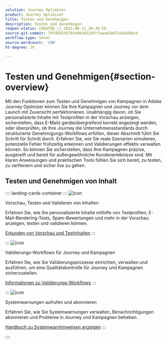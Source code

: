 ```yaml
---
solution: Journey Optimizer
product: Journey Optimizer
title: Testen und Genehmigen
description: Testen und Genehmigen
redpen-status: CREATED_||_2025-08-11_20-30-59
source-git-commit: 79fdb9535703e961922dfcfaaad1b6731d2d88c0
workflow-type: tm+mt
source-wordcount: '190'
ht-degree: 3%

---
```



# Testen und Genehmigen{#section-overview}

Mit den Funktionen zum Testen und Genehmigen von Kampagnen in Adobe Journey Optimizer können Sie Ihre Kampagnen und Journey vor dem Launch mit Zuversicht perfektionieren. Unabhängig davon, ob Sie personalisierte Inhalte mit Testprofilen in der Vorschau anzeigen, sicherstellen, dass E-Mails geräteübergreifend korrekt angezeigt werden, oder überprüfen, ob Ihre Journey die Unternehmensstandards durch strukturierte Genehmigungs-Workflows erfüllen, dieser Abschnitt führt Sie Schritt für Schritt durch. Erfahren Sie, wie Sie reale Szenarien simulieren, potenzielle Fehler frühzeitig erkennen und Validierungen effektiv verwalten können. So können Sie sicherstellen, dass Ihre Kampagnen präzise, ausgereift und bereit für außergewöhnliche Kundenerlebnisse sind. Mit klaren Anweisungen und praktischen Tools fühlen Sie sich bereit, zu testen, zu verfeinern und sicher live zu gehen.

## Testen und Genehmigen von Inhalt

:::: landing-cards-container
:::
![icon](https://cdn.experienceleague.adobe.com/icons/list-check.svg)

Vorschau, Testen und Validieren von Inhalten

Erfahren Sie, wie Sie personalisierte Inhalte mithilfe von Testprofilen, E-Mail-Rendering-Tests, Spam-Bewertungen und mehr in der Vorschau anzeigen, testen und validieren können.

[Erkunden von Vorschau und Testinhalten](preview-test-landing-page.md)
:::

:::
![icon](https://cdn.experienceleague.adobe.com/icons/gear.svg)

Validierungs-Workflows für Journey und Kampagnen

Erfahren Sie, wie Sie Validierungsprozesse einrichten, verwalten und ausführen, um eine Qualitätskontrolle für Journey und Kampagnen sicherzustellen.

[Informationen zu Validierungs-Workflows](approve-landing-page.md)
:::

:::
![icon](https://cdn.experienceleague.adobe.com/icons/bell.svg)

Systemwarnungen aufrufen und abonnieren

Erfahren Sie, wie Sie Systemwarnungen verwalten, Benachrichtigungen abonnieren und Probleme in Journey und Kampagnen beheben.

[Handbuch zu Systemwarnhinweisen anzeigen](../using/reports/alerts.md)
:::

::::
